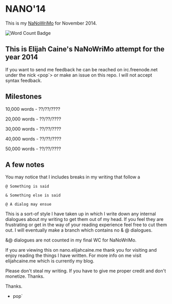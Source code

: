 NANO'14
=======

This is my [NaNoWriMo](http://nanowrimo.org) for November 2014.

![Word Count Badge](http://nanowrimo-badge.herokuapp.com/ElijahCaine/nano14.svg)

This is Elijah Caine's NaNoWriMo attempt for the year 2014
----------------------------------------------------------

If you want to send me feedback he can be reached on irc.freenode.net under
the nick <pop`> or make an issue on this repo. I will not accept syntax feedback.

Milestones
----------

10,000 words - ??/??/????

20,000 words - ??/??/????

30,000 words - ??/??/????

40,000 words - ??/??/????

50,000 words - ??/??/????

A few notes
-----------

You may notice that I includes breaks in my writing that follow a 

    @ Something is said

    & Something else is said

    @ A dialog may ensue

This is a sort-of style I have taken up in which I write down any internal
dialogues about my writing to get them out of my head. If you feel they
are frustrating or get in the way of your reading experience feel free to
cut them out. I will eventually make a branch which contains no & @ dialogues.

&@ dialogues are not counted in my final WC for NaNoWriMo.

If you are viewing this on nano.elijahcaine.me thank you for visiting and
enjoy reading the things I have written. For more info on me visit
elijahcaine.me which is currently my blog.

Please don't steal my writing. If you have to give me proper credit and don't
monetize. Thanks.

Thanks.
- pop`
